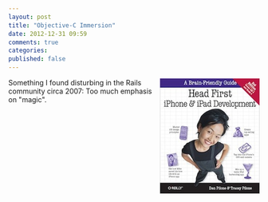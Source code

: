 ```yaml
---
layout: post
title: "Objective-C Immersion"
date: 2012-12-31 09:59
comments: true
categories: 
published: false
---
```

<a href="http://shop.oreilly.com/product/0636920022947.do#"><img src="/images/head-first-iPhone-iPad.jpg" align="right" width="200" height="231"></a>
Something I found disturbing in the Rails community circa 2007: Too much emphasis on "magic". 

